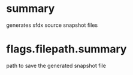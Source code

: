 # summary

generates sfdx source snapshot files

# flags.filepath.summary

path to save the generated snapshot file

